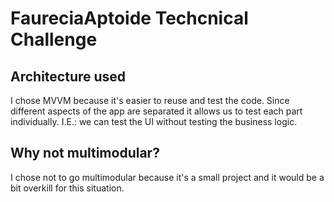 # FaureciaAptoide Techcnical Challenge

## Architecture used
I chose MVVM because it's easier to reuse and test the code. Since different aspects of the app are separated
it allows us to test each part individually. I.E.: we can test the UI without testing the business logic.

## Why not multimodular?
I chose not to go multimodular because it's a small project and it would be a bit overkill for this situation.
